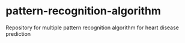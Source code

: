 # pattern-recognition-algorithm
Repository for multiple pattern recognition algorithm for heart disease prediction

